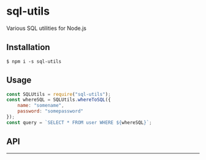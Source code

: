 # sql-utils

Various SQL utilities for Node.js

## Installation

`$ npm i -s sql-utils`

## Usage

```js
const SQLUtils = require("sql-utils");
const whereSQL = SQLUtils.whereToSQL({
	name: "somename",
	password: "somepassword"
});
const query = `SELECT * FROM user WHERE ${whereSQL}`;
```

## API

------

